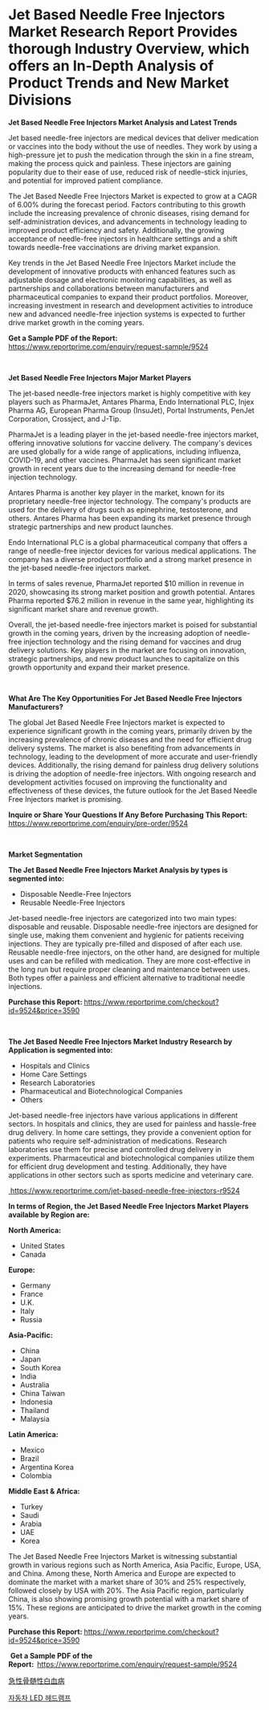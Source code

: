 <p><h1>Jet Based Needle Free Injectors Market Research Report Provides thorough Industry Overview, which offers an In-Depth Analysis of Product Trends and New Market Divisions</h1></p><p><strong>Jet Based Needle Free Injectors Market Analysis and Latest Trends</strong></p>
<p><p>Jet based needle-free injectors are medical devices that deliver medication or vaccines into the body without the use of needles. They work by using a high-pressure jet to push the medication through the skin in a fine stream, making the process quick and painless. These injectors are gaining popularity due to their ease of use, reduced risk of needle-stick injuries, and potential for improved patient compliance.</p><p>The Jet Based Needle Free Injectors Market is expected to grow at a CAGR of 6.00% during the forecast period. Factors contributing to this growth include the increasing prevalence of chronic diseases, rising demand for self-administration devices, and advancements in technology leading to improved product efficiency and safety. Additionally, the growing acceptance of needle-free injectors in healthcare settings and a shift towards needle-free vaccinations are driving market expansion.</p><p>Key trends in the Jet Based Needle Free Injectors Market include the development of innovative products with enhanced features such as adjustable dosage and electronic monitoring capabilities, as well as partnerships and collaborations between manufacturers and pharmaceutical companies to expand their product portfolios. Moreover, increasing investment in research and development activities to introduce new and advanced needle-free injection systems is expected to further drive market growth in the coming years.</p></p>
<p><strong>Get a Sample PDF of the Report:&nbsp;</strong> <a href="https://www.reportprime.com/enquiry/request-sample/9524">https://www.reportprime.com/enquiry/request-sample/9524</a></p>
<p>&nbsp;</p>
<p><strong>Jet Based Needle Free Injectors Major Market Players</strong></p>
<p><p>The jet-based needle-free injectors market is highly competitive with key players such as PharmaJet, Antares Pharma, Endo International PLC, Injex Pharma AG, European Pharma Group (InsuJet), Portal Instruments, PenJet Corporation, Crossject, and J-Tip.</p><p>PharmaJet is a leading player in the jet-based needle-free injectors market, offering innovative solutions for vaccine delivery. The company's devices are used globally for a wide range of applications, including influenza, COVID-19, and other vaccines. PharmaJet has seen significant market growth in recent years due to the increasing demand for needle-free injection technology.</p><p>Antares Pharma is another key player in the market, known for its proprietary needle-free injector technology. The company's products are used for the delivery of drugs such as epinephrine, testosterone, and others. Antares Pharma has been expanding its market presence through strategic partnerships and new product launches.</p><p>Endo International PLC is a global pharmaceutical company that offers a range of needle-free injector devices for various medical applications. The company has a diverse product portfolio and a strong market presence in the jet-based needle-free injectors market.</p><p>In terms of sales revenue, PharmaJet reported $10 million in revenue in 2020, showcasing its strong market position and growth potential. Antares Pharma reported $76.2 million in revenue in the same year, highlighting its significant market share and revenue growth.</p><p>Overall, the jet-based needle-free injectors market is poised for substantial growth in the coming years, driven by the increasing adoption of needle-free injection technology and the rising demand for vaccines and drug delivery solutions. Key players in the market are focusing on innovation, strategic partnerships, and new product launches to capitalize on this growth opportunity and expand their market presence.</p></p>
<p>&nbsp;</p>
<p><strong>What Are The Key Opportunities For Jet Based Needle Free Injectors Manufacturers?</strong></p>
<p><p>The global Jet Based Needle Free Injectors market is expected to experience significant growth in the coming years, primarily driven by the increasing prevalence of chronic diseases and the need for efficient drug delivery systems. The market is also benefiting from advancements in technology, leading to the development of more accurate and user-friendly devices. Additionally, the rising demand for painless drug delivery solutions is driving the adoption of needle-free injectors. With ongoing research and development activities focused on improving the functionality and effectiveness of these devices, the future outlook for the Jet Based Needle Free Injectors market is promising.</p></p>
<p><strong>Inquire or Share Your Questions If Any Before Purchasing This Report:</strong> <a href="https://www.reportprime.com/enquiry/pre-order/9524">https://www.reportprime.com/enquiry/pre-order/9524</a></p>
<p>&nbsp;</p>
<p><strong>Market Segmentation</strong></p>
<p><strong>The Jet Based Needle Free Injectors Market Analysis by types is segmented into:</strong></p>
<p><ul><li>Disposable Needle-Free Injectors</li><li>Reusable Needle-Free Injectors</li></ul></p>
<p><p>Jet-based needle-free injectors are categorized into two main types: disposable and reusable. Disposable needle-free injectors are designed for single use, making them convenient and hygienic for patients receiving injections. They are typically pre-filled and disposed of after each use. Reusable needle-free injectors, on the other hand, are designed for multiple uses and can be refilled with medication. They are more cost-effective in the long run but require proper cleaning and maintenance between uses. Both types offer a painless and efficient alternative to traditional needle injections.</p></p>
<p><strong>Purchase this Report:&nbsp;</strong><a href="https://www.reportprime.com/checkout?id=9524&price=3590">https://www.reportprime.com/checkout?id=9524&price=3590</a></p>
<p>&nbsp;</p>
<p><strong>The Jet Based Needle Free Injectors Market Industry Research by Application is segmented into:</strong></p>
<p><ul><li>Hospitals and Clinics</li><li>Home Care Settings</li><li>Research Laboratories</li><li>Pharmaceutical and Biotechnological Companies</li><li>Others</li></ul></p>
<p><p>Jet-based needle-free injectors have various applications in different sectors. In hospitals and clinics, they are used for painless and hassle-free drug delivery. In home care settings, they provide a convenient option for patients who require self-administration of medications. Research laboratories use them for precise and controlled drug delivery in experiments. Pharmaceutical and biotechnological companies utilize them for efficient drug development and testing. Additionally, they have applications in other sectors such as sports medicine and veterinary care.</p></p>
<p><a href="https://www.reportprime.com/jet-based-needle-free-injectors-r9524">&nbsp;https://www.reportprime.com/jet-based-needle-free-injectors-r9524</a></p>
<p><strong>In terms of Region, the Jet Based Needle Free Injectors Market Players available by Region are:</strong></p>
<p>
    <p> <strong> North America: </strong>
        <ul>
            <li>United States</li>
            <li>Canada</li>
        </ul>
        </p> 
    <p> <strong> Europe: </strong>
        <ul>
            <li>Germany</li>
            <li>France</li>
            <li>U.K.</li>
            <li>Italy</li>
            <li>Russia</li>
        </ul>
        </p> 
    <p> <strong> Asia-Pacific: </strong>
        <ul>
            <li>China</li>
            <li>Japan</li>
            <li>South Korea</li>
            <li>India</li>
            <li>Australia</li>
            <li>China Taiwan</li>
            <li>Indonesia</li>
            <li>Thailand</li>
            <li>Malaysia</li>
        </ul>
        </p> 
    <p> <strong> Latin America: </strong>
        <ul>
            <li>Mexico</li>
            <li>Brazil</li>
            <li>Argentina Korea</li>
            <li>Colombia</li>
        </ul>
        </p> 
    <p> <strong> Middle East & Africa: </strong>
        <ul>
            <li>Turkey</li>
            <li>Saudi</li>
            <li>Arabia</li>
            <li>UAE</li>
            <li>Korea</li>
        </ul>
    </p>
    </p>
<p><p>The Jet Based Needle Free Injectors Market is witnessing substantial growth in various regions such as North America, Asia Pacific, Europe, USA, and China. Among these, North America and Europe are expected to dominate the market with a market share of 30% and 25% respectively, followed closely by USA with 20%. The Asia Pacific region, particularly China, is also showing promising growth potential with a market share of 15%. These regions are anticipated to drive the market growth in the coming years.</p></p>
<p><strong>Purchase this Report: </strong><a href="https://www.reportprime.com/checkout?id=9524&price=3590">https://www.reportprime.com/checkout?id=9524&price=3590</a></p>
<p>&nbsp;<strong>Get a Sample PDF of the Report:&nbsp;&nbsp;</strong><a href="https://www.reportprime.com/enquiry/request-sample/9524">https://www.reportprime.com/enquiry/request-sample/9524</a></p>
<p><strong></strong></p>
<p><p><a href="https://github.com/vhemk0794148/Market-Research-Report-List-1/blob/main/317866223634.md">急性骨髄性白血病</a></p><p><a href="https://github.com/vss5505pa7z1p/Market-Research-Report-List-1/blob/main/653990821437.md">자동차 LED 헤드램프</a></p></p>